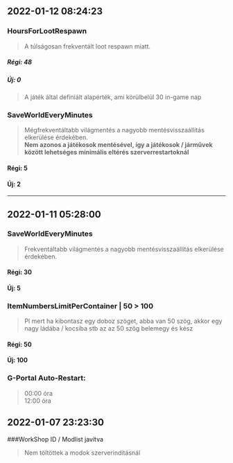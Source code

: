 ## 2022-01-12 08:24:23

### HoursForLootRespawn
> A túlságosan frekventált loot respawn miatt.  
##### Régi: 48
##### Új: 0
> A játék által definiált alapérték, ami körülbelül 30 in-game nap

### SaveWorldEveryMinutes
> Mégfrekventáltabb világmentés a nagyobb mentésvisszaállítás elkerülése érdekében.  
> **Nem azonos a játékosok mentésével, így a játékosok / járművek között lehetséges minimális eltérés szerverrestartoknál**
#### Régi: 5
#### Új: 2
---
## 2022-01-11 05:28:00

### SaveWorldEveryMinutes
> Frekventáltabb világmentés a nagyobb mentésvisszaállítás elkerülése érdekében.  
#### Régi: 30
#### Új: 5

### ItemNumbersLimitPerContainer | 50 > 100
> Pl mert ha kibontasz egy doboz szöget, abba van 50 szög, akkor egy nagy ládába / kocsiba stb az az 50 szög belemegy és kész  
#### Régi: 50
#### Új: 100

### G-Portal Auto-Restart:
> 00:00 óra  
> 12:00 óra

## 2022-01-07 23:23:30

###WorkShop ID / Modlist javítva
> Nem töltöttek a modok szerverindításnál
